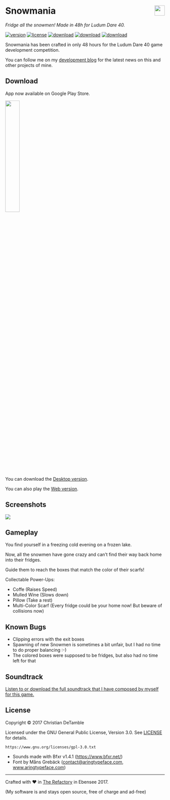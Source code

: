 # Snowmania <a href="https://www.youtube.com/channel/UCShL6kEbNc02XjA89zsrtDQ"><img src="http://therefactory.bplaced.net/img/youtube_hover.png" height="32px" align="right"></a>

*Fridge all the snowmen! Made in 48h for Ludum Dare 40.*

[![version](https://img.shields.io/badge/version-1.0-2095ff.svg)](CHANGELOG.md)
[![license](https://img.shields.io/badge/license-GPL--3.0-2095ff.svg)](LICENSE.md)
[![download](https://img.shields.io/badge/download-playstore-2095ff.svg)](https://goo.gl/s7Epvs)
[![download](https://img.shields.io/badge/download-desktop-2095ff.svg)](https://github.com/cdetamble/snowmania/blob/master/dist/Snowmania.zip?raw=true)
[![download](https://img.shields.io/badge/play-web-2095ff.svg)](https://therefactory.itch.io/snowmania)

Snowmania has been crafted in only 48 hours for the Ludum Dare 40 game development competition.

You can follow me on my <a href="https://goo.gl/U0x1Fy">development blog</a> for the latest news on this and other projects of mine.

## Download

App now available on Google Play Store.

<a href="https://goo.gl/s7Epvs"><img src="http://therefactory.bplaced.net/img/google-play-badge.png" width="30%"></a>

You can download the <a href="https://github.com/cdetamble/snowmania/blob/master/dist/Snowmania.zip?raw=true">Desktop version</a>.

You can also play the <a href="https://therefactory.itch.io/snowmania">Web version</a>.

## Screenshots

<a href="https://therefactory.itch.io/snowmania"><img src="https://static.jam.vg/raw/879/z/d99d.gif"></a> 


## Gameplay

You find yourself in a freezing cold evening on a frozen lake.

Now, all the snowmen have gone crazy and can’t find their way back home into their fridges.

Guide them to reach the boxes that match the color of their scarfs!

Collectable Power-Ups:

* Coffe (Raises Speed)
* Mulled Wine (Slows down)
* Pillow (Take a rest)
* Multi-Color Scarf (Every fridge could be your home now! But beware of collisions now)

## Known Bugs
* Clipping errors with the exit boxes
* Spawning of new Snowmen is sometimes a bit unfair, but I had no time to do proper balancing :-)
* The colored boxes were supposed to be fridges, but also had no time left for that

## Soundtrack

<a href="https://www.youtube.com/watch?v=qKxkrvXVTk8">Listen to or download the full soundtrack that I have composed by myself for this game.</a>

## License

Copyright &copy; 2017 Christian DeTamble

Licensed under the GNU General Public License, Version 3.0. See [LICENSE](LICENSE) for details.

    https://www.gnu.org/licenses/gpl-3.0.txt

* Sounds made with Bfxr v1.4.1 (https://www.bfxr.net/)
* Font by Måns Grebäck (contact@aringtypeface.com, www.aringtypeface.com)

***

Crafted with &hearts; in <a href="http://goo.gl/KvKHze">The Refactory</a> in Ebensee 2017.

(My software is and stays open source, free of charge and ad-free)
